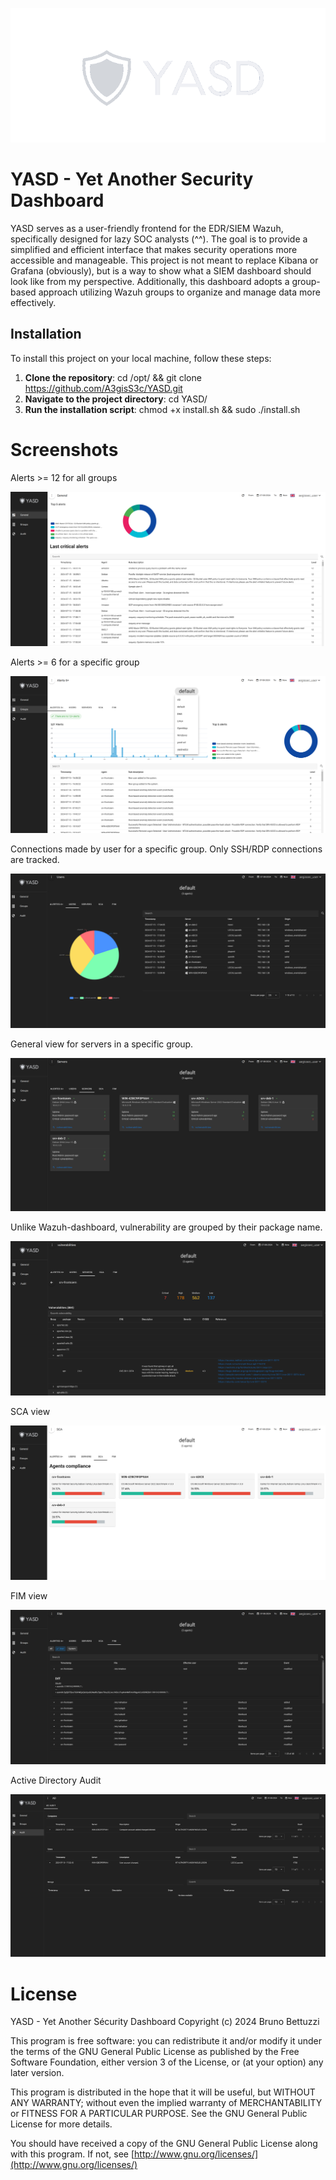 ![Logo](/logo.png)
# YASD - Yet Another Security Dashboard
YASD serves as a user-friendly frontend for the EDR/SIEM Wazuh, specifically designed for lazy SOC analysts (^^). The goal is to provide a simplified and efficient interface that makes security operations more accessible and manageable.
This project is not meant to replace Kibana or Grafana (obviously), but is a way to show what a SIEM dashboard should look like from my perspective. 
Additionally, this dashboard adopts a group-based approach utilizing Wazuh groups to organize and manage data more effectively.

## Installation
To install this project on your local machine, follow these steps:

1. **Clone the repository**: cd /opt/ && git clone https://github.com/A3gisS3c/YASD.git
2. **Navigate to the project directory**: cd YASD/
3. **Run the installation script**: chmod +x install.sh && sudo ./install.sh

# Screenshots
Alerts >= 12 for all groups

![Screen](/screenshots/YASD1.png)

Alerts >= 6 for a specific group

![Screen](/screenshots/YASD2.png)

Connections made by user for a specific group. Only SSH/RDP connections are tracked.

![Screen](/screenshots/YASD3.png)

General view for servers in a specific group.

![Screen](/screenshots/YASD4.png)

Unlike Wazuh-dashboard, vulnerability are grouped by their package name.

![Screen](/screenshots/YASD5.png)

SCA view

![Screen](/screenshots/YASD6.png)

FIM view

![Screen](/screenshots/YASD7.png)

Active Directory Audit

![Screen](/screenshots/YASD8.png)

# License
YASD - Yet Another Sécurity Dashboard
Copyright (c) 2024 Bruno Bettuzzi

This program is free software: you can redistribute it and/or modify
it under the terms of the GNU General Public License as published by
the Free Software Foundation, either version 3 of the License, or
(at your option) any later version.

This program is distributed in the hope that it will be useful,
but WITHOUT ANY WARRANTY; without even the implied warranty of
MERCHANTABILITY or FITNESS FOR A PARTICULAR PURPOSE.  See the
GNU General Public License for more details.

You should have received a copy of the GNU General Public License
along with this program.  If not, see [http://www.gnu.org/licenses/](http://www.gnu.org/licenses/)




